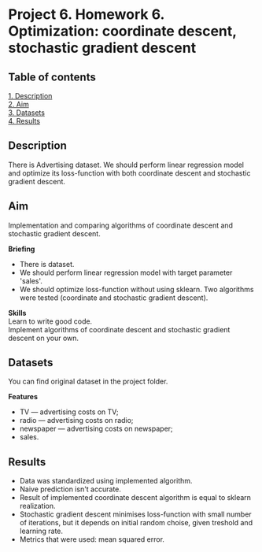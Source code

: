 # Project 6. Homework 6. Optimization: coordinate descent, stochastic gradient descent  

## Table of contents
[1. Description](https://github.com/ekaterinatao/Tutorial_projects/tree/main/project_6#description)   
[2. Aim](https://github.com/ekaterinatao/Tutorial_projects/tree/main/project_6#aim)  
[3. Datasets](https://github.com/ekaterinatao/Tutorial_projects/tree/main/project_6#datasets)  
[4. Results](https://github.com/ekaterinatao/Tutorial_projects/tree/main/project_6#results)  

## Description
There is Advertising dataset. We should perform linear regression model and optimize its loss-function with both coordinate descent and stochastic gradient descent.

## Aim
Implementation and comparing algorithms of coordinate descent and stochastic gradient descent.  

**Briefing**  
- There is dataset.
- We should perform linear regression model with target parameter 'sales'.
- We should optimize loss-function without using sklearn. Two algorithms were tested (coordinate and stochastic gradient descent).

**Skills**  
Learn to write good code.  
Implement algorithms of coordinate descent and stochastic gradient descent on your own.   

## Datasets
You can find original dataset in the project folder.  

**Features**
- TV — advertising costs on TV;
- radio — advertising costs on radio;
- newspaper — advertising costs on newspaper;
- sales.  

## Results
- Data was standardized using implemented algorithm.
- Naive prediction isn't accurate.
- Result of implemented coordinate descent algorithm is equal to sklearn realization.
- Stochastic gradient descent minimises loss-function with small number of iterations, but it depends on initial random choise, given treshold and learning rate.
- Metrics that were used: mean squared error.